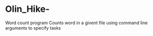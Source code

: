 # Olin_Hike-

Word count program 
Counts word in a givent file using command line arguments to specify tasks

